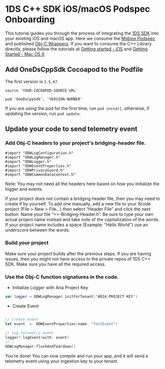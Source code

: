 # 1DS C++ SDK iOS/macOS Podspec Onboarding

This tutorial guides you through the process of integrating the [1DS SDK](https://github.com/microsoft/cpp_client_telemetry) into your existing iOS and macOS app. Here we consume the [Msblox Podspec]() and published [Obj-C Wrappers](https://github.com/microsoft/cpp_client_telemetry/tree/master/wrappers/obj-c). If you want to consume the C++ Library directly, please follow the tutorials at [Getting started - iOS](https://github.com/microsoft/cpp_client_telemetry/blob/master/docs/cpp-start-ios.md) and [Getting Started - Mac OS X](https://github.com/microsoft/cpp_client_telemetry/blob/master/docs/cpp-start-macosx.md)

## Add OneDsCppSdk Cocoapod to the Podfile

The first version is `3.5.67`.

```
source 'YOUR-COCOAPOD-SOURCE-URL'

pod 'OneDsCppSdk’, 'VERSION-NUMBER'
```

If you are using the pod for the first time, run `pod install`, otherwise, if updating the version, run `pod update`. 

## Update your code to send telemetry event

### Add Obj-C headers to your project's bridging-header file. 
```
#import "ODWLogConfiguration.h"
#import "ODWLogManager.h"
#import "ODWLogger.h"
#import "ODWEventProperties.h"
#import "ODWPrivacyGuard.h"
#import "ODWCommonDataContext.h"
```
Note: You may not need all the headers here based on how you initialize the logger and events.

If your project does not contain a bridging header file, then you may need to create if by yourself. 
To add one manually, add a new file to your Xcode project (File > New > File...) then select “Header File” and click the next button. Name your file “<<YourProjectName>>-Bridging-Header.h”.
Be sure to type your own actual project name instead and take note of the capitalization of the words. If your project name includes a space (Example: “Hello World”) use an underscore between the words.

### Build your project

Make sure your project builds after the previous steps. If you are having issues, then you might not have access to the private repos of 1DS C++ SDK. Make sure you have all the required access.

### Use the Obj-C function signatures in the code. 
- Initialize Logger with Aria Project Key

``` swift
var logger = ODWLogManager.initForTenant('ARIA-PROJECT-KEY')
```

- Create Event

``` swift

// Create event
let event  =  ODWEventProperties(name: "TestEvent")

// Log telemetry event
logger?.logEvent(with: event)
// …
ODWLogManager.flushAndTeardown()
```
You're done! You can now compile and run your app, and it will send a telemetry event using your ingestion key to your tenant.
